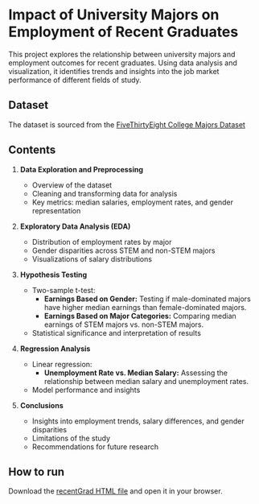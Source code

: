 # Impact of University Majors on Employment of Recent Graduates

This project explores the relationship between university majors and employment outcomes for recent graduates. Using data analysis and visualization, it identifies trends and insights into the job market performance of different fields of study.

## Dataset

The dataset is sourced from the [FiveThirtyEight College Majors Dataset](https://github.com/fivethirtyeight/data/tree/master/college-majors)

## Contents

1. **Data Exploration and Preprocessing**
   - Overview of the dataset
   - Cleaning and transforming data for analysis
   - Key metrics: median salaries, employment rates, and gender representation

2. **Exploratory Data Analysis (EDA)**
   - Distribution of employment rates by major
   - Gender disparities across STEM and non-STEM majors
   - Visualizations of salary distributions

3. **Hypothesis Testing**
   - Two-sample t-test:
     - **Earnings Based on Gender:** Testing if male-dominated majors have higher median earnings than female-dominated majors.
     - **Earnings Based on Major Categories:** Comparing median earnings of STEM majors vs. non-STEM majors.
   - Statistical significance and interpretation of results

4. **Regression Analysis**
   - Linear regression:
     - **Unemployment Rate vs. Median Salary:** Assessing the relationship between median salary and unemployment rates.
   - Model performance and insights

5. **Conclusions**
   - Insights into employment trends, salary differences, and gender disparities
   - Limitations of the study
   - Recommendations for future research
  
## How to run

Download the [recentGrad HTML file](https://github.com/sudip0789/Impact-of-University-Majors/blob/main/recentGrad.html) and open it in your browser.


